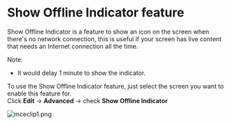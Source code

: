 # Show Offline Indicator feature

Show Offline Indicator is a feature to show an icon on the screen when there's no network connection, this is useful if your screen has live content that needs an Internet connection all the time.

Note:

* It would delay 1 minute to show the indicator.

To use the Show Offline Indicator feature, just select the screen you want to enable this feature for.  
Click **Edit** -> **Advanced** -> check **Show Offline Indicator**

![mceclip1.png](https://support.optisigns.com/hc/article_attachments/12498826962835)
